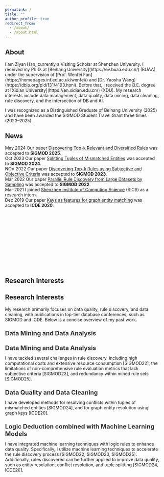 ```yaml
---
permalink: /
title: ""
author_profile: true
redirect_from: 
  - /about/
  - /about.html
---
```


<!-- 引入 Bootstrap CSS -->
<link href="https://cdn.jsdelivr.net/npm/bootstrap@5.3.2/dist/css/bootstrap.min.css" rel="stylesheet">
<!-- 引入 Bootstrap JS -->
<script src="https://cdn.jsdelivr.net/npm/bootstrap@5.3.2/dist/js/bootstrap.bundle.min.js"></script>
<!-- 引入 Bootstrap Icons -->
<link rel="stylesheet" href="https://cdn.jsdelivr.net/npm/bootstrap-icons@1.11.3/font/bootstrap-icons.css">

<style>
  /* h2, h3 {
    margin-top: 2rem;  /* 控制标题与前面模块的距离 */
    margin-bottom: 1rem;
  } */
  h2 {
    font-size: 1.75rem;   /* 大模块标题 */
    margin-top: 3rem;
    margin-bottom: 1rem;
    border-bottom: 2px solid #eee;
    padding-bottom: 0.3rem;
  }
  h3 {
    font-size: 1.25rem;   /* 子标题 */
    margin-top: 1.5rem;
    margin-bottom: 0.75rem;
    color: #333;
  }
  p, ul {
    margin-bottom: 1rem;
  }
  .badge-date {
    display: inline-block;
    min-width: 90px;   /* news的绿色图标固定宽度，保证对齐 */
    text-align: center;
  }
</style>



<h2>About</h2>
I am Ziyan Han, currently a Visiting Scholar at Shenzhen University. 
I received my Ph.D. at [Beihang University](https://ev.buaa.edu.cn/) (BUAA), under the supervision of [Prof. Wenfei Fan](https://homepages.inf.ed.ac.uk/wenfei/) and [Dr. Yaoshu Wang](https://dblp.org/pid/131/4193.html).
Before that, I received the B.E. degree at [Xidian University](https://en.xidian.edu.cn/) (XDU).
My research interests include data management, data quality, data mining, data cleaning, rule discovery, and the intersection of DB and AI.

I was recognized as a Distinguished Graduate of Beihang University (2025) and have been awarded the SIGMOD Student Travel Grant three times (2023–2025).



<h2>News</h2>
<!-- <h2 style="color: black;">News</h2> -->
<ul style="list-style-type:disc; padding-left: 0; margin-left: 0;height: 400px;overflow: hidden;overflow-y: scroll;"> 
<li><span class="badge bg-success">May 2024</span> Our paper  <a href="https://philo-vanguard.github.io/files/papers/Rule-Discovery-Top-k-Diversified-SIGMOD25.pdf">Discovering Top-k Relevant and Diversified Rules</a> was accepted to <b>SIGMOD 2025</b>. </li>
<li><span class="badge bg-success">Oct 2023</span> Our paper  <a href="https://philo-vanguard.github.io/files/papers/Tuple-Splitting-SIGMOD24.pdf">Splitting Tuples of Mismatched Entities</a> was accepted to <b>SIGMOD 2024</b>. </li>
<li><span class="badge bg-success">NOV 2022</span> Our paper  <a href="https://philo-vanguard.github.io/files/papers/Rule-Discovery-Top-k-SIGMOD23.pdf">Discovering Top-k Rules using Subjective and Objective Criteria</a> was accepted to <b>SIGMOD 2023</b>. </li>
<li><span class="badge bg-success">Mar 2022</span> Our paper  <a href="https://philo-vanguard.github.io/files/papers/Rule-Discovery-Sampling-SIGMOD22.pdf">Parallel Rule Discovery from Large Datasets by Sampling</a> was accepted to <b>SIGMOD 2022</b>. </li>
<li><span class="badge bg-success">Mar 2021</span> I joined <a href="https://en.sics.ac.cn">Shenzhen Institute of Computing Science</a> (SICS) as a research intern. </li>
<li><span class="badge bg-success">Dec 2019</span> Our paper  <a href="https://philo-vanguard.github.io/files/papers/GMKs-ICDE20.pdf">Keys as features for graph entity matching</a> was accepted to <b>ICDE 2020</b>. </li>
</ul>


## Research Interests
<h2>Research Interests</h2>
My research primarily focuses on data quality, rule discovery, and data cleaning, with publications in top-tier database conferences, such as SIGMOD and ICDE. Below is a concise overview of my past work.

### Data Mining and Data Analysis
<h3>Data Mining and Data Analysis</h3>
I have tackled several challenges in rule discovery, including high computational costs and extensive resource consumption [SIGMOD22], the limitations of non-comprehensive rule
evaluation metrics that lack subjective criteria [SIGMOD23], and redundancy within mined rule sets [SIGMOD25].

<h3>Data Quality and Data Cleaning</h3>
I have developed methods for resolving conflicts within tuples of mismatched entities [SIGMOD24], and for graph entity resolution using graph keys [ICDE20].

<h3>Logic Deduction combined with Machine Learning Models</h3>
I have integrated machine learning techniques with logic rules to enhance data quality. Specifically, I utilize machine learning techniques to accelerate the rule discovery process [SIGMOD22, SIGMOD23, SIGMOD25]. Additionally, rules discovered can be further applied to improve data quality, such as entity resolution, conflict resolution, and tuple splitting [SIGMOD24, ICDE20].  


<br><br>
<script type='text/javascript' id='clustrmaps' src='//cdn.clustrmaps.com/map_v2.js?cl=ffffff&w=a&t=tt&d=ls50NVz93mcWW_X1T4un9xvvAWFvOB9qaEtKqyMyrI0'></script>






<!--  %%%%%%%%%%%%%%%%%%%%%%%%%%%%%%%%%%%%%%%%%%%%%%%%%%%%%%%%%%%%%%%%%%%%%%%%%%%%%%%%%%%
Education
=======
2018-2025&#8195; Beihang University (BUAA), Beijing, China  
&#8195;&#8195;&#8195;&#8195;&#8195;&#8195;&#8195; School of Computer Science and Engineering  
&#8195;&#8195;&#8195;&#8195;&#8195;&#8195;&#8195; Ph.D. in Computer Software and Theory  
&#8195;&#8195;&#8195;&#8195;&#8195;&#8195;&#8195; GPA 3.76/4, ranked 11/91 (12%)  
&#8195;&#8195;&#8195;&#8195;&#8195;&#8195;&#8195; Supervised by: [Prof. Wenfei Fan](https://homepages.inf.ed.ac.uk/wenfei/) and [Dr. Yaoshu Wang](https://dblp.org/pid/131/4193.html)  
&#8195;&#8195;&#8195;&#8195;&#8195;&#8195;&#8195; Academic Research during Ph.D. [(slide)](https://drive.google.com/drive/folders/1r0gZZ-i5PXJzRAHtGtcVl_ykyM84UOSB?usp=sharing)  

2014-2018&#8195; Xidian University (XDU), Xi'an, China  
&#8195;&#8195;&#8195;&#8195;&#8195;&#8195;&#8195; School of Computer Science and Technology  
&#8195;&#8195;&#8195;&#8195;&#8195;&#8195;&#8195; B.E. in Computer Science and Technology  
&#8195;&#8195;&#8195;&#8195;&#8195;&#8195;&#8195; GPA 3.74/4, ranked 3/175 (1.7%)  
<br>

Research Interests
=======
- Data Mining/Rule Discovery: Sampling, Top-k, Diversified, etc.  
- Logic Deduction combined with ML models: AI for DB, DB for AI, etc.
- Data Management: Error Detection, Data cleaning, etc.  
- Data Quality: Conflict resolution, Entity resolution, Tuple splitting, etc.  

My research interests include data quality, data management, rule discovery, and other areas of combining DB and AI. I have a strong interest in the intersection of DB and AI. I am particularly intrigued by how database techniques can enhance AI model performance, and vice versa. I expect to explore applying logic rules to make black-box ML models more interpretable and robust, collaborative optimization between logic rule discovery and specific downstream ML tasks, utilizing ML techniques to optimize various database management processes, etc.  

I am also open to exploring other research directions and enthusiastic about investigating new areas of interest.


<font color=red>
  I am set to graduate in Spring 2025 and am currently seeking a <strong>postdoctoral</strong> position. If you are interested, please feel free to contact me.  
</font>
<br>



<font color=red>
  Currently Job Searching (actively seeking new opportunities).  
</font>
<br>


Publications
=======
<span style="color: #3399cc;">(*Note: In papers 1-4, all authors are sorted by alphabetic order*.)</span>  
0. Wenfei Fan, **Ziyan Han**, Min Xie, and Guangyi Zhang. [Discovering Top-k Relevant and Diversified Rules](https://philo-vanguard.github.io/files/papers/Rule-Discovery-Top-k-Diversified-SIGMOD25.pdf). In SIGMOD (2025). ACM.  
0. Wenfei Fan, **Ziyan Han**, Weilong Ren, Ding Wang, Yaoshu Wang, Min Xie, and Mengyi Yan. [Splitting Tuples of Mismatched Entities](https://philo-vanguard.github.io/files/papers/Tuple-Splitting-SIGMOD24.pdf). In SIGMOD (2024). ACM.  
0. Wenfei Fan, **Ziyan Han**, Yaoshu Wang, and Min Xie. [Discovering Top-k Rules using Subjective and Objective Criteria](https://philo-vanguard.github.io/files/papers/Rule-Discovery-Top-k-SIGMOD23.pdf). In SIGMOD (2023). ACM.  
0. Wenfei Fan, **Ziyan Han**, Yaoshu Wang, and Min Xie. [Parallel Rule Discovery from Large Datasets by Sampling](https://philo-vanguard.github.io/files/papers/Rule-Discovery-Sampling-SIGMOD22.pdf). In SIGMOD (2022). ACM.  
0. Ting Deng, Lei Hou, and **Ziyan Han**. [Keys as features for graph entity matching](https://philo-vanguard.github.io/files/papers/GMKs-ICDE20.pdf). In ICDE (2020). IEEE.  
<br>


Research Experiences
=======
My research primarily focuses on data mining, rule discovery, and logic deduction combined with machine learning models, specifically on the discovery and application of data quality rules. My work has been published in top-tier database conferences, i.e., SIGMOD and ICDE. Below is a concise overview of my contributions across various domains.

* _Data Mining and Data Analysis_
    - I have tackled several challenges in rule discovery, including high computational costs and extensive resource consumption [SIGMOD22], the limitations of non-comprehensive rule
evaluation metrics that lack subjective criteria [SIGMOD23], and redundancy within mined rule sets [SIGMOD25].

* _Data Management and Data Quality_
    - I have developed methods for resolving conflicts within tuples of mismatched entities [SIGMOD24], and for graph entity resolution using graph keys [ICDE20].

* _DB combined with AI_
    - I have integrated machine learning techniques with logic rules to enhance data quality. Specifically, I utilize machine learning techniques to accelerate the rule discovery process [SIGMOD22, SIGMOD23, SIGMOD25]. Additionally, rules discovered can be further applied to improve data quality, such as entity resolution, conflict resolution, and tuple splitting [SIGMOD24, ICDE20].  
<br>

Working Experiences
=======
2021-2024&#8195; _Intern Researcher_, Shenzhen Institute of Computing Sciences, Shenzhen, China
-	Project: Parallel Rule Discovery from Large Datasets by Sampling [[link]](https://philo-vanguard.github.io/publication/2022-6-SIGMOD)
-	Project: Discovering Top-k Rules using Subjective and Objective Criteria [[link]](https://philo-vanguard.github.io/publication/2023-5-SIGMOD)
-	Project: Discovering Top-k Relevant and Diversified Rules [[link]](https://philo-vanguard.github.io/publication/2025-6-SIGMOD)
-	Project: Splitting Tuples of Mismatched Entities [[link]](https://philo-vanguard.github.io/publication/2024-6-SIGMOD)

2019-2020&#8195; _Research Assistant_, Beihang University, Beijing, China
-	Project: Keys as features for graph entity matching [[link]](https://philo-vanguard.github.io/publication/2020-4-ICDE)

2020-2021&#8195; _Teaching Assistant_, Beihang University, Beijing, China
-	Class: Formal Languages and Automata  
<br>


Awards
=======
2018 – 2025&#8195; _Beihang University_  
- Distinguished Graduate of Beihang University, 2025  
- SIGMOD 2025 Student Travel Grants, 2025  
-	SIGMOD 2024 Student Support Scholarship, 2024  
- SIGMOD 2023 Student Travel Award, 2023  
- Outstanding Freshman Scholarship, BUAA, 2018  
- Outstanding Graduate Students Award, BUAA, 2020  
- Merit Student Award, BUAA, 2019/2020/2021  
- The Second Prize Scholarship, BUAA, 2019/2021  
- The First Prize Scholarship, BUAA, 2020  
- CASC Scholarship, BUAA, 2022  

2014 – 2018&#8195; _Xidian University_  
- National Scholarship for Encouragement, 2016  
- The Special Scholarship, XDU, 2017
- National/Provincial  College Student Innovation and Entrepreneurship Training Program Completion Certificate, 2017
- Outstanding Student Model Award, XDU, 2017  
- The Second Prize Scholarship, XDU, 2015  
- The Second Prize Scholarship, XDU, 2014  
<br>


Skills & Hobbies
=======
- Programming: Python, Java, Bash, C/C++, Markdown
- Tools: LaTeX, Git, Spark  
- Languages: English, Chinese (native)  
- Hobbies: Tennis, Fitness (Strength Training), Cooking, etc.  
<br>


Services
=======
- External Reviewer: AAAI 2023, APWEB 2023, TKDE 2023, ICDE 2024, ICDE 2025, APWEB 2025, WAIM 2025
- Volunteer: SIGMOD 2023
<br>
-->

